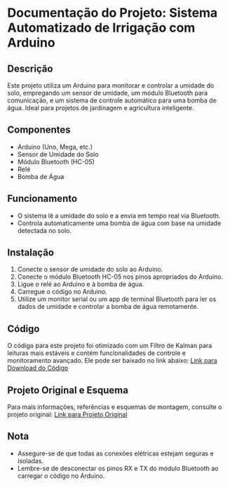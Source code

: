 # Documentação do Projeto: Sistema Automatizado de Irrigação com Arduino

## Descrição
Este projeto utiliza um Arduino para monitorar e controlar a umidade do solo, empregando um sensor de umidade, um módulo Bluetooth para comunicação, e um sistema de controle automático para uma bomba de água. Ideal para projetos de jardinagem e agricultura inteligente.

## Componentes
- Arduino (Uno, Mega, etc.)
- Sensor de Umidade do Solo
- Módulo Bluetooth (HC-05)
- Relé
- Bomba de Água

## Funcionamento
- O sistema lê a umidade do solo e a envia em tempo real via Bluetooth.
- Controla automaticamente uma bomba de água com base na umidade detectada no solo.

## Instalação
1. Conecte o sensor de umidade do solo ao Arduino.
2. Conecte o módulo Bluetooth HC-05 nos pinos apropriados do Arduino.
3. Ligue o relé ao Arduino e à bomba de água.
4. Carregue o código no Arduino.
5. Utilize um monitor serial ou um app de terminal Bluetooth para ler os dados de umidade e controlar a bomba de água remotamente.

## Código
O código para este projeto foi otimizado com um Filtro de Kalman para leituras mais estáveis e contém funcionalidades de controle e monitoramento avançado. Ele pode ser baixado no link abaixo:
[Link para Download do Código](https://github.com/nevuos/Smart-Hydration-Monitor/archive/refs/heads/main.zip)

## Projeto Original e Esquema
Para mais informações, referências e esquemas de montagem, consulte o projeto original:
[Link para Projeto Original](https://circuitdigest.com/microcontroller-projects/automatic-irrigation-system-using-arduino-uno)

## Nota
- Assegure-se de que todas as conexões elétricas estejam seguras e isoladas.
- Lembre-se de desconectar os pinos RX e TX do módulo Bluetooth ao carregar o código no Arduino.
